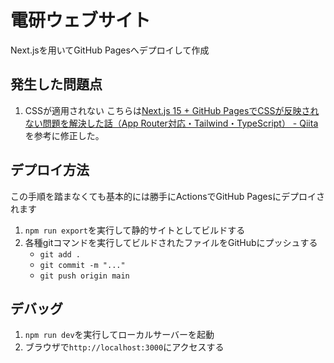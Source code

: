 # 電研ウェブサイト
Next.jsを用いてGitHub Pagesへデプロイして作成

## 発生した問題点
1. CSSが適用されない
   こちらは[Next.js 15 + GitHub PagesでCSSが反映されない問題を解決した話（App Router対応・Tailwind・TypeScript） - Qiita](https://qiita.com/hellomyzn/items/692f4fa1703c45c7efa9)を参考に修正した。

## デプロイ方法
この手順を踏まなくても基本的には勝手にActionsでGitHub Pagesにデプロイされます

1. `npm run export`を実行して静的サイトとしてビルドする
2. 各種gitコマンドを実行してビルドされたファイルをGitHubにプッシュする
   - `git add .`
   - `git commit -m "..."`
   - `git push origin main`

## デバッグ
1. `npm run dev`を実行してローカルサーバーを起動
2. ブラウザで`http://localhost:3000`にアクセスする

